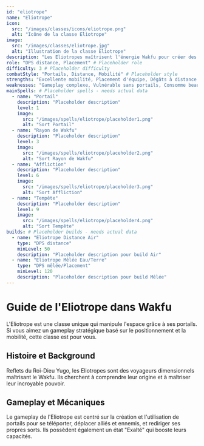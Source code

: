 ```yaml
---
id: "eliotrope"
name: "Eliotrope"
icon:
  src: "/images/classes/icons/eliotrope.png"
  alt: "Icône de la classe Eliotrope"
image:
  src: "/images/classes/eliotrope.jpg"
  alt: "Illustration de la classe Eliotrope"
description: "Les Eliotropes maîtrisent l'énergie Wakfu pour créer des portails de téléportation. Ils peuvent se déplacer rapidement sur le terrain et rediriger leurs sorts à travers les portails."
role: "DPS distance, Placement" # Placeholder role
difficulty: 3 # Placeholder difficulty
combatStyle: "Portails, Distance, Mobilité" # Placeholder style
strengths: "Excellente mobilité, Placement d'équipe, Dégâts à distance via portails" # Placeholder strengths
weaknesses: "Gameplay complexe, Vulnérable sans portails, Consomme beaucoup de Wakfu" # Placeholder weaknesses
mainSpells: # Placeholder spells - needs actual data
  - name: "Portail"
    description: "Placeholder description"
    level: 1
    image:
      src: "/images/spells/eliotrope/placeholder1.png"
      alt: "Sort Portail"
  - name: "Rayon de Wakfu"
    description: "Placeholder description"
    level: 3
    image:
      src: "/images/spells/eliotrope/placeholder2.png"
      alt: "Sort Rayon de Wakfu"
  - name: "Affliction"
    description: "Placeholder description"
    level: 6
    image:
      src: "/images/spells/eliotrope/placeholder3.png"
      alt: "Sort Affliction"
  - name: "Tempête"
    description: "Placeholder description"
    level: 9
    image:
      src: "/images/spells/eliotrope/placeholder4.png"
      alt: "Sort Tempête"
builds: # Placeholder builds - needs actual data
  - name: "Eliotrope Distance Air"
    type: "DPS distance"
    minLevel: 50
    description: "Placeholder description pour build Air"
  - name: "Eliotrope Mêlée Eau/Terre"
    type: "DPS mêlée/Placement"
    minLevel: 120
    description: "Placeholder description pour build Mêlée"
---
```


# Guide de l'Eliotrope dans Wakfu

L'Eliotrope est une classe unique qui manipule l'espace grâce à ses portails. Si vous aimez un gameplay stratégique basé sur le positionnement et la mobilité, cette classe est pour vous.

## Histoire et Background

Reflets du Roi-Dieu Yugo, les Eliotropes sont des voyageurs dimensionnels maîtrisant le Wakfu. Ils cherchent à comprendre leur origine et à maîtriser leur incroyable pouvoir.

## Gameplay et Mécaniques

Le gameplay de l'Eliotrope est centré sur la création et l'utilisation de portails pour se téléporter, déplacer alliés et ennemis, et rediriger ses propres sorts. Ils possèdent également un état "Exalté" qui booste leurs capacités. 